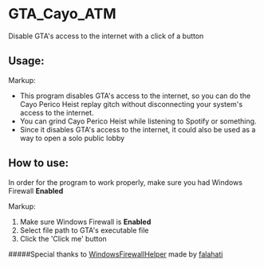 # GTA_Cayo_ATM
Disable GTA's access to the internet with a click of a button

## Usage:
Markup:
* This program disables GTA's access to the internet, so you can do the Cayo Perico Heist replay gitch without disconnecting your system's access to the internet.
* You can grind Cayo Perico Heist while listening to Spotify or something.
* Since it disables GTA's access to the internet, it could also be used as a way to open a solo public lobby

## How to use:
In order for the program to work properly, make sure you had Windows Firewall **Enabled**

Markup:
1. Make sure Windows Firewall is **Enabled**
2. Select file path to GTA's executable file
3. Click the 'Click me' button

#####Special thanks to [WindowsFirewallHelper](https://github.com/falahati/WindowsFirewallHelper) made by [falahati](https://github.com/falahati)
